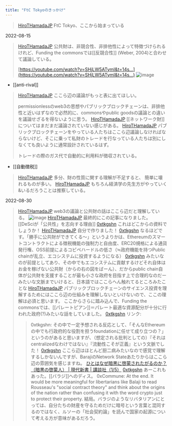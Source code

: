 ```yaml
---
title: "FtC Tokyoのきっかけ"
---
```


> [HiroTHamadaJP](https://x.com/HiroTHamadaJP/status/1559132839983337473) FtC Tokyo、ここから始まっている

2022-08-15
> [HiroTHamadaJP](https://x.com/HiroTHamadaJP/status/1559132839983337473) 公共財は、非競合性、非排他性によって特徴づけられるけれど、Funding the commonsでは[[反競合性]] (Weber, 2004)と合わせて議論している。
>
>  [https://youtube.com/watch?v=SHjLW5ATymI&t=14s…](https://youtube.com/watch?v=SHjLW5ATymI&t=14s…)
>  ![image](https://pbs.twimg.com/media/FaMlJMZaAAAdL-E?format=jpg&name=medium#.png)
- [[anti-rival]]

> [HiroTHamadaJP](https://x.com/HiroTHamadaJP/status/1559134458682707969) ここら辺の議論がもっと表に出てほしい。
>
>  permissionlessのweb3の思想やパブリックブロックチェーンは、非排他性と近いはずなので必然的に、commonsやpublic goodsの議論との違いを議論せざるを得ないように思う。
> [HiroTHamadaJP](https://x.com/HiroTHamadaJP/status/1559138992410722304) [[ネットワーク財]]についてはまだまだ議論されていない感じがある。
> [HiroTHamadaJP](https://x.com/HiroTHamadaJP/status/1559141726358577152) パブリックブロックチェーンをやっている人たちはここら辺議論しなければならないけど、そこに乗って私財のトレードを行なっている人たちは別にしなくても良いように通常設計されているはず。
>
>  トレードの際のガス代で自動的に利用料が徴収されている。
- [[自動徴税]]

> [HiroTHamadaJP](https://x.com/HiroTHamadaJP/status/1559142423741476864) 多分、財の性質に関する理解が不足すると、
>  簡単に壊れるものが多い。
> [HiroTHamadaJP](https://x.com/HiroTHamadaJP/status/1559168178420592640) もちろん経済学の先生方がやっていく&いるだろうことは推察している。

2022-08-30
> [HiroTHamadaJP](https://x.com/HiroTHamadaJP/status/1564273473295646722) web3の議論と公共財の話はここら辺だと理解している。
>  ![image](https://pbs.twimg.com/media/FbVqUj-acAAAJsM?format=jpg&name=medium#.png)
> [HiroTHamadaJP](https://x.com/HiroTHamadaJP/status/1691138832446754816) 最終的にこの記事になりました。
>  [[DeSciが「公共性」を志向する理由]]
> [0xtkgshn](https://x.com/0xtkgshn/status/1564274478120861696) これはどこからの資料でしょうか！
> [HiroTHamadaJP](https://x.com/HiroTHamadaJP/status/1564274533112385536) 自分で作りました！
> [0xtkgshn](https://x.com/0xtkgshn/status/1564275103533531138) なるほどです。「勝手に公共財ができてくる〜」というよりかは、Ethereumのスマートコントラクトによる徴税機能の強制力と自由度、ERC20規格による通貨発行権、OSS前提によるコピペハードルの低さ（≒政府機能を持つPublic chainが乱立、エコシステムに投資するようになる）
> [0xtkgshn](https://x.com/0xtkgshn/status/1564275486377021440) みたいなのが前提としてあり、その中でもエコシステムに貢献するけどそれ自体はお金を稼げない公共財（からの右の図をばーん）、だからpublic chain自体が公共財を支援することが最も小さな政府を目指す上で合理的なのだー
>  みたいな文脈までいけると、日本語ではここらへん触れてるところみたことな
> [HiroTHamadaJP](https://x.com/HiroTHamadaJP/status/1564276392027914240) パブリックブロックチェーンのサイエンス投資を理解するためにはここら辺の仕組みを理解しないといけないので、ここの理解は必須と思います。
>  ここからさらに踏み込んで、Funding the commonsでは、[[パレートピアン]]＝パレート最適な資源配分が十分に行われた政府(?)みたいな話をしていました。
> [0xtkgshn](https://x.com/0xtkgshn/status/1564277168636850182) リンク:
>  >0xtkgshn: その中で一定予想される反応として、「そんなEthereumの中でも行政府的な役割を担うfoundationに任せて成り立つの？」というのがあると思いますが、（想定される批判としての）『それはcentralizedなわけではない』『流動性こそが正義』という文脈でした！
> [0xtkgshn](https://x.com/0xtkgshn/status/1564278042058706946) ここら辺はほとんど厨二病みたいなので感覚で理解するしかないんですが、BarajiのNetwork Stateあたりからはここら辺の雰囲気を感じますね。
>  [ひとはなぜ暗黒に啓蒙されたがるのか？（暗黒の啓蒙人） | 現代新書 | 講談社（1/5）](https://gendai.media/articles/-/72929)
> [0xtkgshn](https://x.com/0xtkgshn/status/1564278155162308608) あーこれもあった。[[バラジ]]へのディス。
>  >0xCommune: At the end.  It would be more meaningful for libertarians like Balaji to read Rousseau's "social contract theory" and think about the origins of the nation rather than confusing it with the word crypto just to protect their property.
>  結局。バラジのようなリバタリアンにとっては、自分たちの財産を守るためだけに暗号という言葉と混同するのではなく、ルソーの「社会契約論」を読んで国家の起源について考える方が意味があるだろう。
